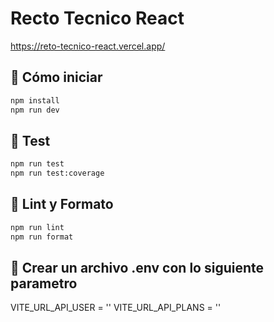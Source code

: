 # Recto Tecnico React

https://reto-tecnico-react.vercel.app/

## 🚀 Cómo iniciar

```bash
npm install
npm run dev
```

## 🧪 Test

```bash
npm run test
npm run test:coverage
```

## 💅 Lint y Formato

```bash
npm run lint
npm run format
```
## 🧪 Crear un archivo .env con lo siguiente parametro

VITE_URL_API_USER = ''
VITE_URL_API_PLANS = ''
